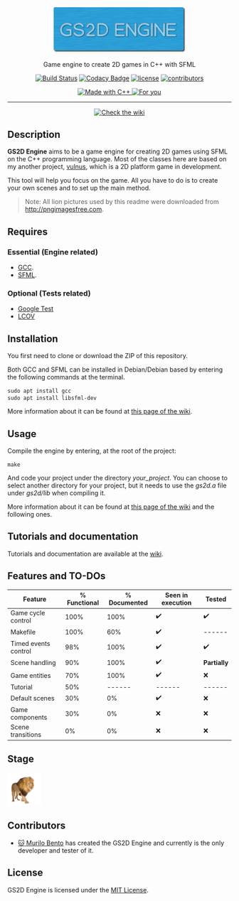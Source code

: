 <p align=center>

<img src="../markdown/assets/readme/gs2d_logo.png" width=300/>

</p>

<p align=center>
Game engine to create 2D games in C++ with SFML
</p>

<p align=center>
<a href="https://travis-ci.org/murilobnt/gs2d_engine">
<img src="https://travis-ci.org/murilobnt/gs2d_engine.svg?branch=master" alt="Build Status"/></a>
<a href="https://www.codacy.com/app/murilobnt/gs2d_engine?utm_source=github.com&amp;utm_medium=referral&amp;utm_content=murilobnt/gs2d_engine&amp;utm_campaign=Badge_Grade">
<img src="https://api.codacy.com/project/badge/Grade/47bdb57771bf4c75bff39618e4935b72" alt="Codacy Badge"/></a>
<a href="https://github.com/murilobnt/gs2d_engine/blob/master/LICENSE">
<img src="https://img.shields.io/:license-MIT-blue.svg" alt="license"/></a>
<a href="https://github.com/murilobnt/gs2d_engine/graphs/contributors">
<img src="https://img.shields.io/:contributors-1-yellow.svg" alt="contributors"/></a>
</p>

<p align=center>
<a href="http://www.cplusplus.com">
<img src="https://forthebadge.com/images/badges/made-with-c-plus-plus.svg" alt="Made with C++"/>
</a>
<a href="https://github.com/murilobnt/gs2d_engine/blob/master/markdown/for_you.md">
<img src="https://forthebadge.com/images/badges/for-you.svg" alt="For you"/>
</a>
</p>

* * *

<p align=center>
<a href="https://github.com/murilobnt/gs2d_engine/wiki">
<img src="https://img.shields.io/badge/check--the-wiki-brightgreen.svg?longCache=true&style=for-the-badge" alt="Check the wiki"/></a>
</p>

## Description

**GS2D Engine** aims to be a game engine for creating 2D games using SFML on the C++ programming language. Most of the classes here are based on my another project, [vulnus](https://github.com/murilobnt/vulnus), which is a 2D platform game in development.

This tool will help you focus on the game. All you have to do is to create your own scenes and to set up the main method.

> Note: All lion pictures used by this readme were downloaded from <http://pngimagesfree.com>.

## Requires

### Essential (Engine related)

-   [GCC](http://gcc.gnu.org).
-   [SFML](https://www.sfml-dev.org).

### Optional (Tests related)

-   [Google Test](https://github.com/google/googletest)
-   [LCOV](http://ltp.sourceforge.net/coverage/lcov.php)

## Installation

You first need to clone or download the ZIP of this repository.

Both GCC and SFML can be installed in Debian/Debian based by entering the following commands at the terminal.

    sudo apt install gcc
    sudo apt install libsfml-dev

More information about it can be found at [this page of the wiki](https://github.com/murilobnt/gs2d_engine/wiki/Insight:-Starting-point).

## Usage

Compile the engine by entering, at the root of the project:

    make

And code your project under the directory _your_project_. You can choose to select another directory for your project, but it needs to use the _gs2d.a_ file under _gs2d/lib_ when compiling it.

More information about it can be found at [this page of the wiki](https://github.com/murilobnt/gs2d_engine/wiki/Tutorial:-The-first-step) and the following ones.

## Tutorials and documentation

Tutorials and documentation are available at the [wiki](https://github.com/murilobnt/gs2d_engine/wiki).

## Features and TO-DOs

| Feature              | % Functional | % Documented | Seen in execution  | Tested             |
| -------------------- | ------------ | ------------ | ------------------ | ------------------ |
| Game cycle control   | 100%         | 100%         | :heavy_check_mark: | :heavy_check_mark: |
| Makefile             | 100%         | 60%          | :heavy_check_mark: | ------             |
| Timed events control | 98%          | 100%         | :heavy_check_mark: | :heavy_check_mark: |
| Scene handling       | 90%          | 100%         | :heavy_check_mark: | **Partially**      |
| Game entities        | 70%          | 100%         | :heavy_check_mark: | :x:                |
| Tutorial             | 50%          | ------       | ------             | ------             |
| Default scenes       | 30%          | 0%           | :heavy_check_mark: | :x:                |
| Game components      | 30%          | 0%           | :x:                | :x:                |
| Scene transitions    | 0%           | 0%           | :x:                | :x:                |

## Stage

<img src="../markdown/assets/readme/lion_psd_image_free.png" width=15%/>

## Contributors

-   [:cat: Murilo Bento](https://github.com/murilobnt) has created the GS2D Engine and currently is the only developer and tester of it.

## License

GS2D Engine is licensed under the [MIT License](https://github.com/murilobnt/gs2d_engine/blob/master/LICENSE).
